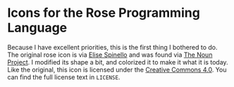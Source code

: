 # Icons for the Rose Programming Language #

Because I have excellent priorities, this is the first thing I bothered to do.
The original rose icon is via [Elise Spinello](https://thenounproject.com/elisev/) and
was found via [The Noun Project](https://thenounproject.com/term/rose/49365/). I modified its
shape a bit, and colorized it to make it what it is today. Like the original, this icon is
licensed under the [Creative Commons 4.0](https://creativecommons.org/licenses/by/4.0/). You can
find the full license text in `LICENSE`.
